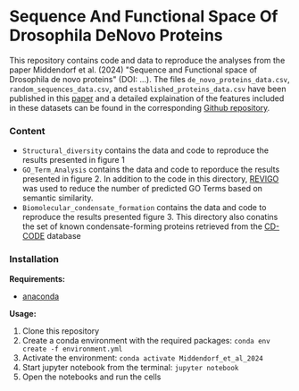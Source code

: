 # Sequence And Functional Space Of Drosophila DeNovo Proteins

This repository contains code and data to reproduce the analyses from the paper Middendorf et al. (2024) "Sequence and Functional space of Drosophila de novo proteins" (DOI: ...). The files `de_novo_proteins_data.csv`, `random_sequences_data.csv`, and `established_proteins_data.csv` have been published in this [paper](https://doi.org/10.1002/prot.26652) and a detailed explaination of the features included in these datasets can be found in the corresponding [Github repository](https://github.com/LasseMiddendorf/de-novo-structure-disorder-predictor-performance/tree/main/Data).

### Content
- `Structural_diversity` contains the data and code to reproduce the results presented in figure 1
- `GO_Term_Analysis` contains the data and code to reporduce the results presented in figure 2. In addition to the code in this directory, [REVIGO](http://revigo.irb.hr) was used to reduce the number of predicted GO Terms based on semantic similarity.
-  `Biomolecular_condensate_formation` contains the data and code to reproduce the results presented figure 3. This directory also conatins the set of known condensate-forming proteins retrieved from the [CD-CODE](https://cd-code.org) database

### Installation

**Requirements:**
- [anaconda](https://www.anaconda.com/products/individual)

**Usage:**
1. Clone this repository
2. Create a conda environment with the required packages: `conda env create -f environment.yml`
3. Activate the environment: `conda activate Middendorf_et_al_2024`
4. Start jupyter notebook from the terminal: `jupyter notebook`
5. Open the notebooks and run the cells
